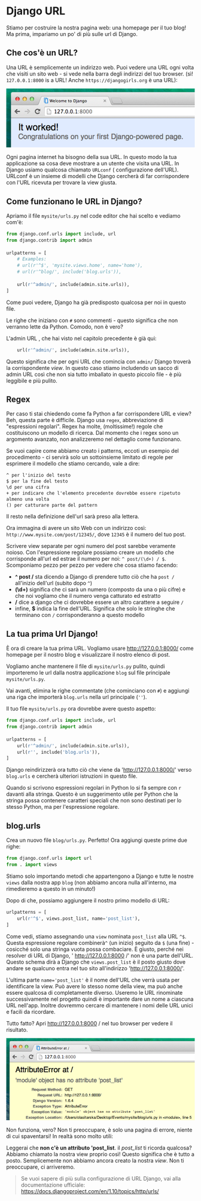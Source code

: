 # Django URL

Stiamo per costruire la nostra pagina web: una homepage per il tuo blog! Ma prima, impariamo un po' di più sulle url di Django.

## Che cos'è un URL?

Una URL è semplicemente un indirizzo web. Puoi vedere una URL ogni volta che visiti un sito web - si vede nella barra degli indirizzi del tuo browser. (sì! `127.0.0.1:8000` is a URL! Anche `https://djangogirls.org` è una URL):

![Url][1]

 [1]: images/url.png

Ogni pagina internet ha bisogno della sua URL. In questo modo la tua applicazione sa cosa deve mostrare a un utente che visita una URL. In Django usiamo qualcosa chiamato `URLconf` ( configurazione dell'URL). URLconf è un insieme di modelli che Django cercherà di far corrispondere con l'URL ricevuta per trovare la view giusta.

## Come funzionano le URL in Django?

Apriamo il file `mysite/urls.py` nel code editor che hai scelto e vediamo com'è:

```python
from django.conf.urls import include, url
from django.contrib import admin

urlpatterns = [
    # Examples:
    # url(r'^$', 'mysite.views.home', name='home'),
    # url(r'^blog/', include('blog.urls')),

    url(r'^admin/', include(admin.site.urls)),
]
```

Come puoi vedere, Django ha già predisposto qualcosa per noi in questo file.

Le righe che iniziano con `#` sono commenti - questo significa che non verranno lette da Python. Comodo, non è vero?

L'admin URL , che hai visto nel capitolo precedente è già qui:

```python
    url(r'^admin/', include(admin.site.urls)),
```

Questo significa che per ogni URL che comincia con `admin/` Django troverà la corrispondente *view*. In questo caso stiamo includendo un sacco di admin URL così che non sia tutto imballato in questo piccolo file - è più leggibile e più pulito.

## Regex

Per caso ti stai chiedendo come fa Python a far corrispondere URL e view? Beh, questa parte è difficile. Django usa `regex`, abbreviazione di "espressioni regolari". Regex ha molte, (moltissime!) regole che costituiscono un modello di ricerca. Dal momento che i regex sono un argomento avanzato, non analizzeremo nel dettaglio come funzionano.

Se vuoi capire come abbiamo creato i patterns, eccoti un esempio del procedimento - ci servirà solo un sottoinsieme limitato di regole per esprimere il modello che stiamo cercando, vale a dire:

    ^ per l'inizio del testo
    $ per la fine del testo
    \d per una cifra
    + per indicare che l'elemento precedente dovrebbe essere ripetuto almeno una volta
    () per catturare parte del pattern


Il resto nella definizione dell'url sarà preso alla lettera.

Ora immagina di avere un sito Web con un indirizzo così: `http://www.mysite.com/post/12345/`, dove `12345` è il numero del tuo post.

Scrivere view separate per ogni numero del post sarebbe veramente noioso. Con l'espressione regolare possiamo creare un modello che corrisponde all'url ed estrae il numero per noi: `^ post/(\d+) / $`. Scomponiamo pezzo per pezzo per vedere che cosa stiamo facendo:

*   **^ post /** sta dicendo a Django di prendere tutto ciò che ha `post /` all'inizio dell'url (subito dopo `^`)
*   **(\d+)** significa che ci sarà un numero (composto da una o più cifre) e che noi vogliamo che il numero venga catturato ed estratto
*   **/** dice a django che ci dovrebbe essere un altro carattere a seguire `/`
*   infine, **$** indica la fine dell'URL. Significa che solo le stringhe che terminano con `/` corrisponderanno a questo modello

## La tua prima Url Django!

È ora di creare la tua prima URL. Vogliamo usare http://127.0.0.1:8000/ come homepage per il nostro blog e visualizzare il nostro elenco di post.

Vogliamo anche mantenere il file di `mysite/urls.py` pulito, quindi importeremo le url dalla nostra applicazione `blog` sul file principale `mysite/urls.py`.

Vai avanti, elimina le righe commentate (che cominciano con `#`) e aggiungi una riga che importerà `blog.urls` nella url principale (`''`).

Il tuo file `mysite/urls.py` ora dovrebbe avere questo aspetto:

```python
from django.conf.urls import include, url
from django.contrib import admin

urlpatterns = [
    url(r'^admin/', include(admin.site.urls)),
    url(r'', include('blog.urls')),
]
```

Django reindirizzerà ora tutto ciò che viene da 'http://127.0.0.1:8000/' verso `blog.urls` e cercherà ulteriori istruzioni in questo file.

Quando si scrivono espressioni regolari in Python lo si fa sempre con `r` davanti alla stringa. Questo è un suggerimento utile per Python che la stringa possa contenere caratteri speciali che non sono destinati per lo stesso Python, ma per l'espressione regolare.

## blog.urls

Crea un nuovo file `blog/urls.py`. Perfetto! Ora aggiungi queste prime due righe:

```python
from django.conf.urls import url
from . import views
```

Stiamo solo importando metodi che appartengono a Django e tutte le nostre `views` dalla nostra app `blog` (non abbiamo ancora nulla all'interno, ma rimedieremo a questo in un minuto!)

Dopo di che, possiamo aggiungere il nostro primo modello di URL:

```python
urlpatterns = [
    url(r'^$', views.post_list, name='post_list'),
]
```

Come vedi, stiamo assegnando una `view` nominata `post_list` alla URL `^$`. Questa espressione regolare combinerà`^` (un inizio) seguito da `$` (una fine) - cosicché solo una stringa vuota possa combaciare. È giusto, perché nei resolver di URL di Django, ' http://127.0.0.1:8000 /' non è una parte dell'URL. Questo schema dirà a Django che `views.post_list` è il posto giusto dove andare se qualcuno entra nel tuo sito all'indirizzo 'http://127.0.0.1:8000/'.

L'ultima parte `name='post_list'` è il nome dell'URL che verrà usata per identificare la view. Può avere lo stesso nome della view, ma può anche essere qualcosa di completamente diverso. Useremo le URL rinominate successivamente nel progetto quindi è importante dare un nome a ciascuna URL nell'app. Inoltre dovremmo cercare di mantenere i nomi delle URL unici e facili da ricordare.

Tutto fatto? Apri http://127.0.0.1:8000 / nel tuo browser per vedere il risultato.

![Errore][2]

 [2]: images/error1.png

Non funziona, vero? Non ti preoccupare, è solo una pagina di errore, niente di cui spaventarsi! In realtà sono molto utili:

Leggerai che **non c'è un attributo 'post_list**. il *post_list* ti ricorda qualcosa? Abbiamo chiamato la nostra view proprio così! Questo significa che è tutto a posto. Semplicemente non abbiamo ancora creato la nostra *view*. Non ti preoccupare, ci arriveremo.

> Se vuoi sapere di più sulla configurazione di URL Django, vai alla documentazione ufficiale: https://docs.djangoproject.com/en/1.10/topics/http/urls/
